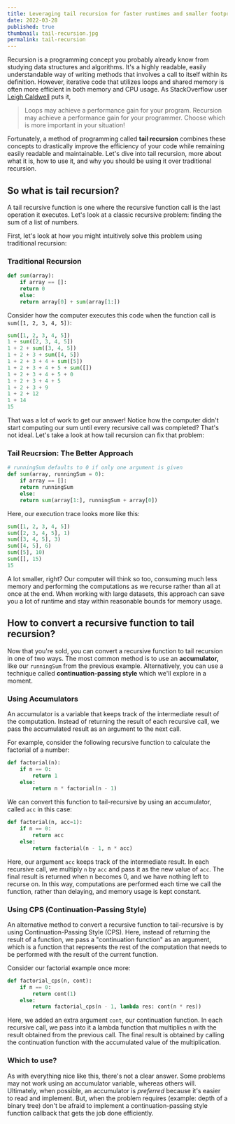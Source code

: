 ```yaml
---
title: Leveraging tail recursion for faster runtimes and smaller footprints
date: 2022-03-28
published: true
thumbnail: tail-recursion.jpg
permalink: tail-recursion
---
```


Recursion is a programming concept you probably already know from studying data structures and algorithms. It's a highly readable, easily understandable way of writing methods that involves a call to itself within its definition. However, iterative code that utilizes loops and shared memory is often more efficient in both memory and CPU usage. As StackOverflow user [Leigh Caldwell](https://stackoverflow.com/users/3267/leigh-caldwell) puts it,

> Loops may achieve a performance gain for your program. Recursion may achieve a performance gain for your programmer. Choose which is more important in your situation!

Fortunately, a method of programming called **tail recursion** combines these concepts to drastically improve the efficiency of your code while remaining easily readable and maintainable. Let's dive into tail recursion, more about what it is, how to use it, and why you should be using it over traditional recursion.

## So what is tail recursion?

A tail recursive function is one where the recursive function call is the last operation it executes. Let's look at a classic recursive problem: finding the sum of a list of numbers.

First, let's look at how you might intuitively solve this problem using traditional recursion:

### Traditional Recursion

```python
def sum(array):
    if array == []:
	return 0
    else:
	return array[0] + sum(array[1:])
```

Consider how the computer executes this code when the function call is `sum([1, 2, 3, 4, 5])`:

```python
sum([1, 2, 3, 4, 5])
1 + sum([2, 3, 4, 5])
1 + 2 + sum([3, 4, 5])
1 + 2 + 3 + sum([4, 5])
1 + 2 + 3 + 4 + sum([5])
1 + 2 + 3 + 4 + 5 + sum([])
1 + 2 + 3 + 4 + 5 + 0
1 + 2 + 3 + 4 + 5
1 + 2 + 3 + 9
1 + 2 + 12
1 + 14
15
```

That was a lot of work to get our answer! Notice how the computer didn't start computing our sum until every recursive call was completed? That's not ideal. Let's take a look at how tail recursion can fix that problem:

### Tail Reucrsion: The Better Approach

```python
# runningSum defaults to 0 if only one argument is given
def sum(array, runningSum = 0):
    if array == []:
	return runningSum
    else:
	return sum(array[1:], runningSum + array[0])
```

Here, our execution trace looks more like this:

```python
sum([1, 2, 3, 4, 5])
sum([2, 3, 4, 5], 1)
sum([3, 4, 5], 3)
sum([4, 5], 6)
sum([5], 10)
sum([], 15)
15
```

A lot smaller, right? Our computer will think so too, consuming much less memory and performing the computations as we recurse rather than all at once at the end. When working with large datasets, this approach can save you a lot of runtime and stay within reasonable bounds for memory usage.

## How to convert a recursive function to tail recursion?

Now that you're sold, you can convert a recursive function to tail recursion in one of two ways. The most common method is to use an **accumulator,** like our `runningSum` from the previous example. Alternatively, you can use a technique called **continuation-passing style** which we'll explore in a moment.

### Using Accumulators

An accumulator is a variable that keeps track of the intermediate result of the computation. Instead of returning the result of each recursive call, we pass the accumulated result as an argument to the next call.

For example, consider the following recursive function to calculate the factorial of a number:

```python
def factorial(n):
    if n == 0:
        return 1
    else:
        return n * factorial(n - 1)
```

We can convert this function to tail-recursive by using an accumulator, called `acc` in this case:

```python
def factorial(n, acc=1):
    if n == 0:
        return acc
    else:
        return factorial(n - 1, n * acc)
```

Here, our argument `acc` keeps track of the intermediate result. In each recursive call, we multiply `n` by `acc` and pass it as the new value of `acc`. The final result is returned when n becomes 0, and we have nothing left to recurse on. In this way, computations are performed each time we call the function, rather than delaying, and memory usage is kept constant.

### Using CPS (Continuation-Passing Style)

An alternative method to convert a recursive function to tail-recursive is by
using Continuation-Passing Style (CPS). Here, instead of returning the
result of a function, we pass a "continuation function" as an argument, which is a function that represents the rest of the
computation that needs to be performed with the result of the current
function.

Consider our factorial example once more:

```python
def factorial_cps(n, cont):
    if n == 0:
        return cont(1)
    else:
        return factorial_cps(n - 1, lambda res: cont(n * res))
```

Here, we added an extra argument `cont`, our continuation function. In each recursive call, we pass into it a lambda function that multiplies n with the result obtained from the previous call. The final result is obtained by calling the continuation function with the accumulated value of the multiplication.

### Which to use?

As with everything nice like this, there's not a clear answer. Some problems may not work using an accumulator variable, whereas others will. Ultimately, when possible, an accumulator is _preferred_ because it's easier to read and implement. But, when the problem requires (example: depth of a binary tree) don't be afraid to implement a continuation-passing style function callback that gets the job done efficiently.
